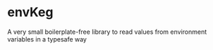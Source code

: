 # envKeg
A very small boilerplate-free library to read values from environment variables in a typesafe way
